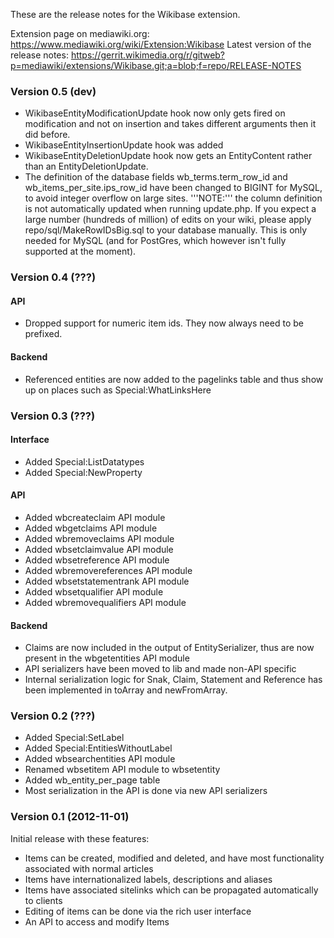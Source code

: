 These are the release notes for the Wikibase extension.

Extension page on mediawiki.org: https://www.mediawiki.org/wiki/Extension:Wikibase
Latest version of the release notes: https://gerrit.wikimedia.org/r/gitweb?p=mediawiki/extensions/Wikibase.git;a=blob;f=repo/RELEASE-NOTES


### Version 0.5 (dev)

* WikibaseEntityModificationUpdate hook now only gets fired on modification and not on insertion and
takes different arguments then it did before.
* WikibaseEntityInsertionUpdate hook was added
* WikibaseEntityDeletionUpdate hook now gets an EntityContent rather than an EntityDeletionUpdate.
* The definition of the database fields wb_terms.term_row_id and wb_items_per_site.ips_row_id have been changed to BIGINT for MySQL, to avoid integer overflow on large sites. '''NOTE:''' the column definition is not automatically updated when running update.php. If you expect a large number (hundreds of million) of edits on your wiki, please apply repo/sql/MakeRowIDsBig.sql to your database manually. This is only needed for MySQL (and for PostGres, which however isn't fully supported at the moment).

### Version 0.4 (???)

#### API

* Dropped support for numeric item ids. They now always need to be prefixed.

#### Backend

* Referenced entities are now added to the pagelinks table and thus show up on places such as Special:WhatLinksHere

### Version 0.3 (???)

#### Interface

* Added Special:ListDatatypes
* Added Special:NewProperty

#### API

* Added wbcreateclaim API module
* Added wbgetclaims API module
* Added wbremoveclaims API module
* Added wbsetclaimvalue API module
* Added wbsetreference API module
* Added wbremovereferences API module
* Added wbsetstatementrank API module
* Added wbsetqualifier API module
* Added wbremovequalifiers API module

#### Backend

* Claims are now included in the output of EntitySerializer, thus are now present in the wbgetentities API module
* API serializers have been moved to lib and made non-API specific
* Internal serialization logic for Snak, Claim, Statement and Reference has been implemented in toArray and newFromArray.

### Version 0.2 (???)

* Added Special:SetLabel
* Added Special:EntitiesWithoutLabel
* Added wbsearchentities API module
* Renamed wbsetitem API module to wbsetentity
* Added wb_entity_per_page table
* Most serialization in the API is done via new API serializers

### Version 0.1 (2012-11-01)

Initial release with these features:

* Items can be created, modified and deleted, and have most functionality associated with normal articles
* Items have internationalized labels, descriptions and aliases
* Items have associated sitelinks which can be propagated automatically to clients
* Editing of items can be done via the rich user interface
* An API to access and modify Items

